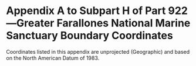 # Appendix A to Subpart H of Part 922—Greater Farallones National Marine Sanctuary Boundary Coordinates


Coordinates listed in this appendix are unprojected (Geographic) and based on the North American Datum of 1983.


